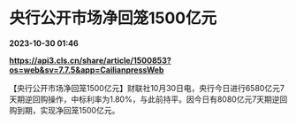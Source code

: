 # 央行公开市场净回笼1500亿元

**2023-10-30 01:46**

**https://api3.cls.cn/share/article/1500853?os=web&sv=7.7.5&app=CailianpressWeb**

【央行公开市场净回笼1500亿元】财联社10月30日电，央行今日进行6580亿元7天期逆回购操作，中标利率为1.80%，与此前持平。因今日有8080亿元7天期逆回购到期，实现净回笼1500亿元。